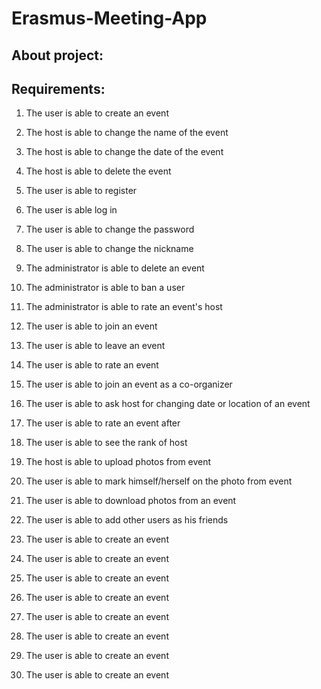 # Erasmus-Meeting-App
## About project: <br/>


## Requirements: <br/>

1. The user is able to create an event <br/>
2. The host is able to change the name of the event <br/>
3. The host is able to change the date of the event <br/>
4. The host is able to delete the event <br/>
5. The user is able to register <br/>
6. The user is able log in <br/>
7. The user is able to change the password <br/>
8. The user is able to change the nickname <br/>
9. The administrator is able to delete an event <br/>
10. The administrator is able to ban a user  <br/>
11. The administrator is able to rate an event's host <br/>
12. The user is able to join an event <br/>
13. The user is able to leave an event <br/>
14. The user is able to rate an event <br/>
15. The user is able to join an event as a co-organizer <br/>
16. The user is able to ask host for changing date or location of an event <br/>
17. The user is able to rate an event after <br/>
18. The user is able to see the rank of host <br/>
19. The host is able to upload photos from event <br/>
20. The user is able to mark himself/herself on the photo from event <br/>
21. The user is able to download photos from an event <br/>
22. The user is able to add other users as his friends <br/>

23. The user is able to create an event <br/>
24. The user is able to create an event <br/>
25. The user is able to create an event <br/>
26. The user is able to create an event <br/>
27. The user is able to create an event <br/>
28. The user is able to create an event <br/>
29. The user is able to create an event <br/>
30. The user is able to create an event <br/>
